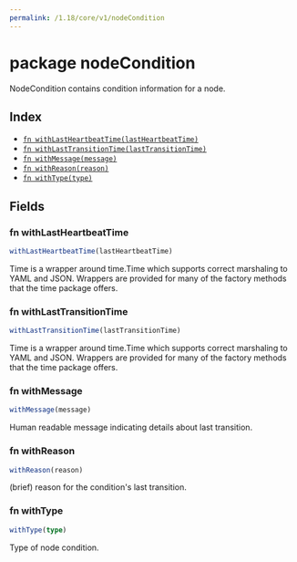 ```yaml
---
permalink: /1.18/core/v1/nodeCondition
---
```


# package nodeCondition

NodeCondition contains condition information for a node.

## Index

* [`fn withLastHeartbeatTime(lastHeartbeatTime)`](#fn-withlastheartbeattime)
* [`fn withLastTransitionTime(lastTransitionTime)`](#fn-withlasttransitiontime)
* [`fn withMessage(message)`](#fn-withmessage)
* [`fn withReason(reason)`](#fn-withreason)
* [`fn withType(type)`](#fn-withtype)

## Fields

### fn withLastHeartbeatTime

```ts
withLastHeartbeatTime(lastHeartbeatTime)
```

Time is a wrapper around time.Time which supports correct marshaling to YAML and JSON.  Wrappers are provided for many of the factory methods that the time package offers.

### fn withLastTransitionTime

```ts
withLastTransitionTime(lastTransitionTime)
```

Time is a wrapper around time.Time which supports correct marshaling to YAML and JSON.  Wrappers are provided for many of the factory methods that the time package offers.

### fn withMessage

```ts
withMessage(message)
```

Human readable message indicating details about last transition.

### fn withReason

```ts
withReason(reason)
```

(brief) reason for the condition's last transition.

### fn withType

```ts
withType(type)
```

Type of node condition.